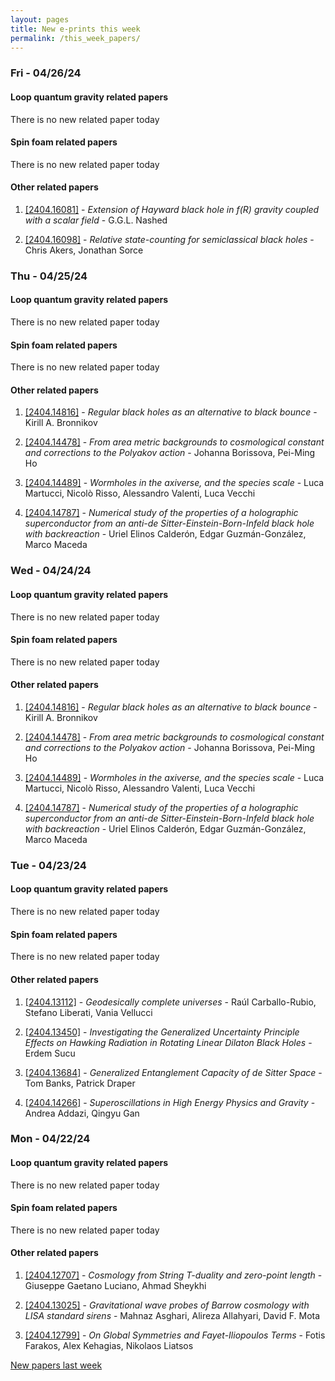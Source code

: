 ```yaml
---
layout: pages
title: New e-prints this week
permalink: /this_week_papers/
---
```




### Fri - 04/26/24

#### Loop quantum gravity related papers

There is no new related paper today 

#### Spin foam related papers

There is no new related paper today 



#### Other related papers

1. [[2404.16081]](https://arxiv.org/abs/2404.16081) - *Extension of Hayward black hole in $f(R)$ gravity coupled with a scalar  field* - G.G.L. Nashed

1. [[2404.16098]](https://arxiv.org/abs/2404.16098) - *Relative state-counting for semiclassical black holes* - Chris Akers, Jonathan Sorce



### Thu - 04/25/24

#### Loop quantum gravity related papers

There is no new related paper today 

#### Spin foam related papers

There is no new related paper today 



#### Other related papers

1. [[2404.14816]](https://arxiv.org/abs/2404.14816) - *Regular black holes as an alternative to black bounce* - Kirill A. Bronnikov

1. [[2404.14478]](https://arxiv.org/abs/2404.14478) - *From area metric backgrounds to cosmological constant and corrections to  the Polyakov action* - Johanna Borissova, Pei-Ming Ho

1. [[2404.14489]](https://arxiv.org/abs/2404.14489) - *Wormholes in the axiverse, and the species scale* - Luca Martucci, Nicolò Risso, Alessandro Valenti, Luca Vecchi

1. [[2404.14787]](https://arxiv.org/abs/2404.14787) - *Numerical study of the properties of a holographic superconductor from  an anti-de Sitter-Einstein-Born-Infeld black hole with backreaction* - Uriel Elinos Calderón, Edgar Guzmán-González, Marco Maceda



### Wed - 04/24/24

#### Loop quantum gravity related papers

There is no new related paper today 

#### Spin foam related papers

There is no new related paper today 



#### Other related papers

1. [[2404.14816]](https://arxiv.org/abs/2404.14816) - *Regular black holes as an alternative to black bounce* - Kirill A. Bronnikov

1. [[2404.14478]](https://arxiv.org/abs/2404.14478) - *From area metric backgrounds to cosmological constant and corrections to  the Polyakov action* - Johanna Borissova, Pei-Ming Ho

1. [[2404.14489]](https://arxiv.org/abs/2404.14489) - *Wormholes in the axiverse, and the species scale* - Luca Martucci, Nicolò Risso, Alessandro Valenti, Luca Vecchi

1. [[2404.14787]](https://arxiv.org/abs/2404.14787) - *Numerical study of the properties of a holographic superconductor from  an anti-de Sitter-Einstein-Born-Infeld black hole with backreaction* - Uriel Elinos Calderón, Edgar Guzmán-González, Marco Maceda



### Tue - 04/23/24

#### Loop quantum gravity related papers

There is no new related paper today 

#### Spin foam related papers

There is no new related paper today 



#### Other related papers

1. [[2404.13112]](https://arxiv.org/abs/2404.13112) - *Geodesically complete universes* - Raúl Carballo-Rubio, Stefano Liberati, Vania Vellucci

1. [[2404.13450]](https://arxiv.org/abs/2404.13450) - *Investigating the Generalized Uncertainty Principle Effects on Hawking  Radiation in Rotating Linear Dilaton Black Holes* - Erdem Sucu

1. [[2404.13684]](https://arxiv.org/abs/2404.13684) - *Generalized Entanglement Capacity of de Sitter Space* - Tom Banks, Patrick Draper

1. [[2404.14266]](https://arxiv.org/abs/2404.14266) - *Superoscillations in High Energy Physics and Gravity* - Andrea Addazi, Qingyu Gan



### Mon - 04/22/24

#### Loop quantum gravity related papers

There is no new related paper today 

#### Spin foam related papers

There is no new related paper today 



#### Other related papers

1. [[2404.12707]](https://arxiv.org/abs/2404.12707) - *Cosmology from String T-duality and zero-point length* - Giuseppe Gaetano Luciano, Ahmad Sheykhi

1. [[2404.13025]](https://arxiv.org/abs/2404.13025) - *Gravitational wave probes of Barrow cosmology with LISA standard sirens* - Mahnaz Asghari, Alireza Allahyari, David F. Mota

1. [[2404.12799]](https://arxiv.org/abs/2404.12799) - *On Global Symmetries and Fayet-Iliopoulos Terms* - Fotis Farakos, Alex Kehagias, Nikolaos Liatsos






[New papers last week]({{site.url}}/archived/weekly/pre-prints/2024/04/22/archived_weekly_papers.html)